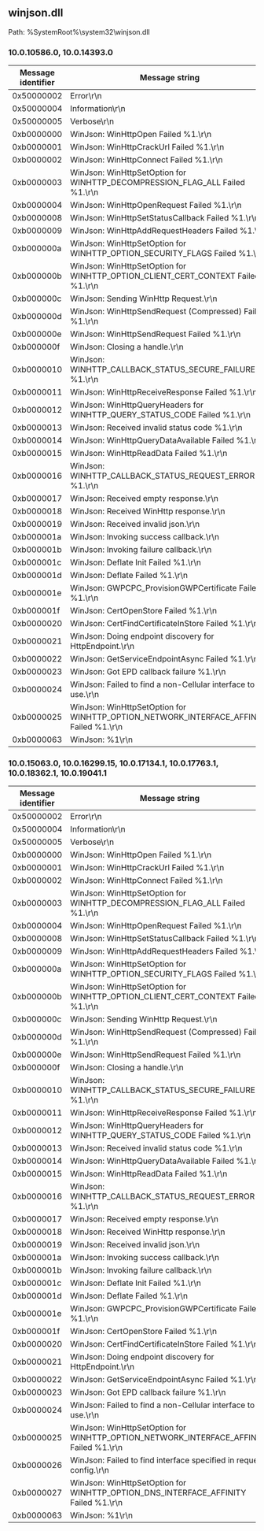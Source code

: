 ## winjson.dll

Path: %SystemRoot%\system32\winjson.dll

### 10.0.10586.0, 10.0.14393.0

Message identifier | Message string
--- | ---
0x50000002 | Error\r\n
0x50000004 | Information\r\n
0x50000005 | Verbose\r\n
0xb0000000 | WinJson: WinHttpOpen Failed %1.\r\n
0xb0000001 | WinJson: WinHttpCrackUrl Failed %1.\r\n
0xb0000002 | WinJson: WinHttpConnect Failed %1.\r\n
0xb0000003 | WinJson: WinHttpSetOption for WINHTTP_DECOMPRESSION_FLAG_ALL Failed %1.\r\n
0xb0000004 | WinJson: WinHttpOpenRequest Failed %1.\r\n
0xb0000008 | WinJson: WinHttpSetStatusCallback Failed %1.\r\n
0xb0000009 | WinJson: WinHttpAddRequestHeaders Failed %1.\r\n
0xb000000a | WinJson: WinHttpSetOption for WINHTTP_OPTION_SECURITY_FLAGS Failed %1.\r\n
0xb000000b | WinJson: WinHttpSetOption for WINHTTP_OPTION_CLIENT_CERT_CONTEXT Failed %1.\r\n
0xb000000c | WinJson: Sending WinHttp Request.\r\n
0xb000000d | WinJson: WinHttpSendRequest (Compressed) Failed %1.\r\n
0xb000000e | WinJson: WinHttpSendRequest Failed %1.\r\n
0xb000000f | WinJson: Closing a handle.\r\n
0xb0000010 | WinJson: WINHTTP_CALLBACK_STATUS_SECURE_FAILURE - %1.\r\n
0xb0000011 | WinJson: WinHttpReceiveResponse Failed %1.\r\n
0xb0000012 | WinJson: WinHttpQueryHeaders for WINHTTP_QUERY_STATUS_CODE Failed %1.\r\n
0xb0000013 | WinJson: Received invalid status code %1.\r\n
0xb0000014 | WinJson: WinHttpQueryDataAvailable Failed %1.\r\n
0xb0000015 | WinJson: WinHttpReadData Failed %1.\r\n
0xb0000016 | WinJson: WINHTTP_CALLBACK_STATUS_REQUEST_ERROR - %1.\r\n
0xb0000017 | WinJson: Received empty response.\r\n
0xb0000018 | WinJson: Received WinHttp response.\r\n
0xb0000019 | WinJson: Received invalid json.\r\n
0xb000001a | WinJson: Invoking success callback.\r\n
0xb000001b | WinJson: Invoking failure callback.\r\n
0xb000001c | WinJson: Deflate Init Failed %1.\r\n
0xb000001d | WinJson: Deflate Failed %1.\r\n
0xb000001e | WinJson: GWPCPC_ProvisionGWPCertificate Failed %1.\r\n
0xb000001f | WinJson: CertOpenStore Failed %1.\r\n
0xb0000020 | WinJson: CertFindCertificateInStore Failed %1.\r\n
0xb0000021 | WinJson: Doing endpoint discovery for HttpEndpoint.\r\n
0xb0000022 | WinJson: GetServiceEndpointAsync Failed %1.\r\n
0xb0000023 | WinJson: Got EPD callback failure %1.\r\n
0xb0000024 | WinJson: Failed to find a non-Cellular interface to use.\r\n
0xb0000025 | WinJson: WinHttpSetOption for WINHTTP_OPTION_NETWORK_INTERFACE_AFFINITY Failed %1.\r\n
0xb0000063 | WinJson: %1\r\n

### 10.0.15063.0, 10.0.16299.15, 10.0.17134.1, 10.0.17763.1, 10.0.18362.1, 10.0.19041.1

Message identifier | Message string
--- | ---
0x50000002 | Error\r\n
0x50000004 | Information\r\n
0x50000005 | Verbose\r\n
0xb0000000 | WinJson: WinHttpOpen Failed %1.\r\n
0xb0000001 | WinJson: WinHttpCrackUrl Failed %1.\r\n
0xb0000002 | WinJson: WinHttpConnect Failed %1.\r\n
0xb0000003 | WinJson: WinHttpSetOption for WINHTTP_DECOMPRESSION_FLAG_ALL Failed %1.\r\n
0xb0000004 | WinJson: WinHttpOpenRequest Failed %1.\r\n
0xb0000008 | WinJson: WinHttpSetStatusCallback Failed %1.\r\n
0xb0000009 | WinJson: WinHttpAddRequestHeaders Failed %1.\r\n
0xb000000a | WinJson: WinHttpSetOption for WINHTTP_OPTION_SECURITY_FLAGS Failed %1.\r\n
0xb000000b | WinJson: WinHttpSetOption for WINHTTP_OPTION_CLIENT_CERT_CONTEXT Failed %1.\r\n
0xb000000c | WinJson: Sending WinHttp Request.\r\n
0xb000000d | WinJson: WinHttpSendRequest (Compressed) Failed %1.\r\n
0xb000000e | WinJson: WinHttpSendRequest Failed %1.\r\n
0xb000000f | WinJson: Closing a handle.\r\n
0xb0000010 | WinJson: WINHTTP_CALLBACK_STATUS_SECURE_FAILURE - %1.\r\n
0xb0000011 | WinJson: WinHttpReceiveResponse Failed %1.\r\n
0xb0000012 | WinJson: WinHttpQueryHeaders for WINHTTP_QUERY_STATUS_CODE Failed %1.\r\n
0xb0000013 | WinJson: Received invalid status code %1.\r\n
0xb0000014 | WinJson: WinHttpQueryDataAvailable Failed %1.\r\n
0xb0000015 | WinJson: WinHttpReadData Failed %1.\r\n
0xb0000016 | WinJson: WINHTTP_CALLBACK_STATUS_REQUEST_ERROR - %1.\r\n
0xb0000017 | WinJson: Received empty response.\r\n
0xb0000018 | WinJson: Received WinHttp response.\r\n
0xb0000019 | WinJson: Received invalid json.\r\n
0xb000001a | WinJson: Invoking success callback.\r\n
0xb000001b | WinJson: Invoking failure callback.\r\n
0xb000001c | WinJson: Deflate Init Failed %1.\r\n
0xb000001d | WinJson: Deflate Failed %1.\r\n
0xb000001e | WinJson: GWPCPC_ProvisionGWPCertificate Failed %1.\r\n
0xb000001f | WinJson: CertOpenStore Failed %1.\r\n
0xb0000020 | WinJson: CertFindCertificateInStore Failed %1.\r\n
0xb0000021 | WinJson: Doing endpoint discovery for HttpEndpoint.\r\n
0xb0000022 | WinJson: GetServiceEndpointAsync Failed %1.\r\n
0xb0000023 | WinJson: Got EPD callback failure %1.\r\n
0xb0000024 | WinJson: Failed to find a non-Cellular interface to use.\r\n
0xb0000025 | WinJson: WinHttpSetOption for WINHTTP_OPTION_NETWORK_INTERFACE_AFFINITY Failed %1.\r\n
0xb0000026 | WinJson: Failed to find interface specified in request config.\r\n
0xb0000027 | WinJson: WinHttpSetOption for WINHTTP_OPTION_DNS_INTERFACE_AFFINITY Failed %1.\r\n
0xb0000063 | WinJson: %1\r\n
